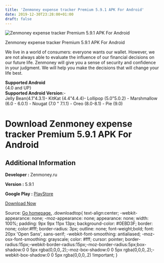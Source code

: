 ```yaml
---
title: 'Zenmoney expense tracker Premium 5.9.1 APK For Android'
date: 2019-12-30T23:28:00+01:00
draft: false
---
```


![Zenmoney expense tracker Premium 5.9.1 APK For Android](https://i1.wp.com/apkhome.net/wp-content/uploads/2019/11/Zenmoney-expense-tracker-Premium-5.9.1.png "Zenmoney expense tracker Premium 5.9.1 APK For Android")

  

Zenmoney expense tracker Premium 5.9.1 APK For Android

We live in a world of consumers: everyone wants our wallet. However, we are not always able to evaluate the influence of our financial decisions on our future life. Zenmoney will give you a sense of security and confidence in your judgment. We will help you make the decisions that will change your life best.

**Supported Android**  
{4.0 and UP}  
**Supported Android Version**:-  
Jelly Bean(4.1"4.3.1)- KitKat (4.4"4.4.4)- Lollipop (5.0"5.0.2) - Marshmallow (6.0 - 6.0.1) - Nougat (7.0 " 7.1.1) - Oreo (8.0-8.1) - Pie (9.0)

Download Zenmoney expense tracker Premium 5.9.1 APK For Android
===============================================================

Additional Information
----------------------

**Developer :** Zenmoney.ru

**Version :** 5.9.1

**Google Play :** [PlayStore](https://play.google.com/store/apps/details?id=ru.zenmoney.androidsub&hl=en)

  

[Download Now](https://store4app.co/post/zenmoney-expense-tracker-premium-5-9-1-apk-for-android_1573983744)

  
Source: [Go homepage.](https://store4app.co/post/zenmoney-expense-tracker-premium-5-9-1-apk-for-android_1573983744) .downloadtop{ text-align:center; -webkit-appearance: none; -moz-appearance: none; appearance: none; width: 100%; padding: 9px 9px 11px 13px; background-color: #0EBD3F; border: none; color:#fff; border-radius: 3px; outline: none; font-weight;bold; font: 20px 'Open Sans', sans-serif; -webkit-font-smoothing: antialiased; -moz-osx-font-smoothing: grayscale; color: #fff; cursor: pointer; border-radius:15px;-webkit-border-radius:15px;-moz-border-radius:5px;box-shadow:0 0 5px rgba(0,0,0,.2);-moz-box-shadow:0 0 5px rgba(0,0,0,.2);-webkit-box-shadow:0 0 5px rgba(0,0,0,.2) !important; }
